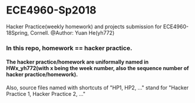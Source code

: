 # ECE4960-Sp2018
 Hacker Practice(weekly homework) and projects submission for ECE4960-18Spring, Cornell. 
 @Author: Yuan He(yh772)

### In this repo, homework == hacker practice. 
#### The hacker practice/homework are uniformally named in HWx_yh772(with x being the week number, also the sequence number of hacker practice/homework).

Also, source files named with shortcuts of "HP1, HP2, ..." stand for "Hacker Practice 1, Hacker Practice 2, ..."




